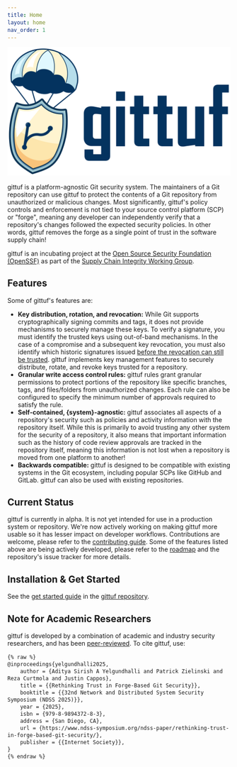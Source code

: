 ```yaml
---
title: Home
layout: home
nav_order: 1
---
```


![gittuf logo](https://raw.githubusercontent.com/gittuf/community/bd8b367fa91fab0fddaa1943e0131e90e04e6b10/artwork/PNG/gittuf_horizontal-color.png)

gittuf is a platform-agnostic Git security system. The maintainers of a Git
repository can use gittuf to protect the contents of a Git repository from
unauthorized or malicious changes. Most significantly, gittuf's policy controls
and enforcement is not tied to your source control platform (SCP) or "forge",
meaning any developer can independently verify that a repository's changes
followed the expected security policies. In other words, gittuf removes the
forge as a single point of trust in the software supply chain!

gittuf is an incubating project at the [Open Source Security Foundation
(OpenSSF)] as part of the [Supply Chain Integrity Working Group].

## Features

Some of gittuf's features are:
- **Key distribution, rotation, and revocation:** While Git supports
  cryptographically signing commits and tags, it does not provide mechanisms to
  securely manage these keys. To verify a signature, you must identify the
  trusted keys using out-of-band mechanisms. In the case of a compromise and a
  subsequent key revocation, you must also identify which historic signatures
  issued [before the revocation can still be
  trusted](https://karl.kornel.us/2017/10/welp-there-go-my-git-signatures/).
  gittuf implements key management features to securely distribute, rotate, and
  revoke keys trusted for a repository.
- **Granular write access control rules:** gittuf rules grant granular
  permissions to protect portions of the repository like specific branches,
  tags, and files/folders from unauthorized changes. Each rule can also be
  configured to specify the minimum number of approvals required to satisfy the
  rule.
- **Self-contained, {system}-agnostic:** gittuf associates all aspects of a
  repository's security such as policies and activity information with the
  repository itself. While this is primarily to avoid trusting any other system
  for the security of a repository, it also means that important information
  such as the history of code review approvals are tracked in the repository
  itself, meaning this information is not lost when a repository is moved from
  one platform to another!
- **Backwards compatible:** gittuf is designed to be compatible with existing
  systems in the Git ecosystem, including popular SCPs like GitHub and GitLab.
  gittuf can also be used with existing repositories.

## Current Status

gittuf is currently in alpha. It is not yet intended for use in a production
system or repository. We're now actively working on making gittuf more usable so
it has lesser impact on developer workflows. Contributions are welcome, please
refer to the [contributing guide]. Some of the features listed above are being
actively developed, please refer to the [roadmap] and the repository's issue
tracker for more details.

## Installation & Get Started

See the [get started guide] in the [gittuf repository].

## Note for Academic Researchers

gittuf is developed by a combination of academic and industry security
researchers, and has been [peer-reviewed]. To cite gittuf, use:

```
{% raw %}
@inproceedings{yelgundhalli2025,
    author = {Aditya Sirish A Yelgundhalli and Patrick Zielinski and Reza Curtmola and Justin Cappos},
    title = {{Rethinking Trust in Forge-Based Git Security}},
    booktitle = {{32nd Network and Distributed System Security Symposium (NDSS 2025)}},
    year = {2025},
    isbn = {979-8-9894372-8-3},
    address = {San Diego, CA},
    url = {https://www.ndss-symposium.org/ndss-paper/rethinking-trust-in-forge-based-git-security/},
    publisher = {{Internet Society}},
}
{% endraw %}
```

[Open Source Security Foundation (OpenSSF)]: https://openssf.org/
[Supply Chain Integrity Working Group]: https://github.com/ossf/wg-supply-chain-integrity
[gittuf repository]: https://github.com/gittuf/gittuf
[get started guide]: https://github.com/gittuf/gittuf/blob/main/docs/get-started.md
[roadmap]: https://github.com/gittuf/gittuf/blob/main/docs/roadmap.md
[contributing guide]: https://github.com/gittuf/gittuf/blob/main/CONTRIBUTING.md
[peer-reviewed]: https://www.ndss-symposium.org/wp-content/uploads/2025-1008-paper.pdf
